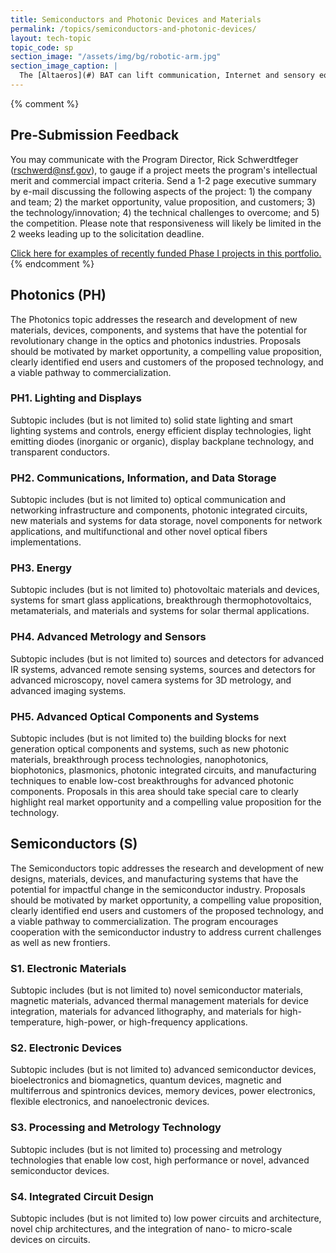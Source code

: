 ```yaml
---
title: Semiconductors and Photonic Devices and Materials
permalink: /topics/semiconductors-and-photonic-devices/
layout: tech-topic
topic_code: sp
section_image: "/assets/img/bg/robotic-arm.jpg"
section_image_caption: |
  The [Altaeros](#) BAT can lift communication, Internet and sensory equipment alongside the turbine to provide additional services for customers.
---
```

{% comment %}

## Pre-Submission Feedback
You may communicate with the Program Director, Rick Schwerdtfeger (rschwerd@nsf.gov), to gauge if a project meets the program's intellectual merit and commercial impact criteria. Send a 1-2 page executive summary by e-mail discussing the following aspects of the project: 1) the company and team; 2) the market opportunity, value proposition, and customers; 3) the technology/innovation; 4) the technical challenges to overcome; and 5) the competition. Please note that responsiveness will likely be limited in the 2 weeks leading up to the solicitation deadline.

[Click here for examples of recently funded Phase I projects in this portfolio.](http://www.nsf.gov/awardsearch/advancedSearchResult?ProgEleCode=1505%2C+5371&BooleanElement=Any&ProgOfficer=%22Steven+Konsek%22&ActiveAwards=true)
{% endcomment %}

## Photonics (PH)
The Photonics topic addresses the research and development of new materials, devices, components, and systems that have the potential for revolutionary change in the optics and photonics industries. Proposals should be motivated by market opportunity, a compelling value proposition, clearly identified end users and customers of the proposed technology, and a viable pathway to commercialization.
### PH1. Lighting and Displays
Subtopic includes (but is not limited to) solid state lighting and smart lighting systems and controls, energy efficient display technologies, light emitting diodes (inorganic or organic), display backplane technology, and transparent conductors.
### PH2. Communications, Information, and Data Storage
Subtopic includes (but is not limited to) optical communication and networking infrastructure and components, photonic integrated circuits, new materials and systems for data storage, novel components for network applications, and multifunctional and other novel optical fibers implementations.
### PH3. Energy
Subtopic includes (but is not limited to) photovoltaic materials and devices, systems for smart glass applications, breakthrough thermophotovoltaics, metamaterials, and materials and systems for solar thermal applications.
### PH4. Advanced Metrology and Sensors
Subtopic includes (but is not limited to) sources and detectors for advanced IR systems, advanced remote sensing systems, sources and detectors for advanced microscopy, novel camera systems for 3D metrology, and advanced imaging systems.
### PH5. Advanced Optical Components and Systems
Subtopic includes (but is not limited to) the building blocks for next generation optical components and systems, such as new photonic materials, breakthrough process technologies, nanophotonics, biophotonics, plasmonics, photonic integrated circuits, and manufacturing techniques to enable low-cost breakthroughs for advanced photonic components. Proposals in this area should take special care to clearly highlight real market opportunity and a compelling value proposition for the technology.
## Semiconductors (S)
The Semiconductors topic addresses the research and development of new designs, materials, devices, and manufacturing systems that have the potential for impactful change in the semiconductor industry. Proposals should be motivated by market opportunity, a compelling value proposition, clearly identified end users and customers of the proposed technology, and a viable pathway to commercialization. The program encourages cooperation with the semiconductor industry to address current challenges as well as new frontiers.
### S1. Electronic Materials
Subtopic includes (but is not limited to) novel semiconductor materials, magnetic materials, advanced thermal management materials for device integration, materials for advanced lithography, and materials for high-temperature, high-power, or high-frequency applications.
### S2. Electronic Devices
Subtopic includes (but is not limited to) advanced semiconductor devices, bioelectronics and biomagnetics, quantum devices, magnetic and multiferrous and spintronics devices, memory devices, power electronics, flexible electronics, and nanoelectronic devices.
### S3. Processing and Metrology Technology
Subtopic includes (but is not limited to) processing and metrology technologies that enable low cost, high performance or novel, advanced semiconductor devices.
### S4. Integrated Circuit Design
Subtopic includes (but is not limited to) low power circuits and architecture, novel chip architectures, and the integration of nano- to micro-scale devices on circuits.
